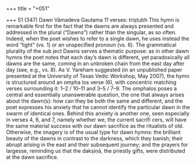 +++
title = "+051"

+++
51 (347)
Dawn
Vāmadeva Gautama
11 verses: triṣṭubh
This hymn is remarkable first for the fact that the dawns are always presented and  addressed in the plural (“Dawns”) rather than the singular, as so often. Indeed,  when the poet wishes to refer to a single dawn, he uses instead the word “light”  (vs. 1)  or an unspecified pronoun (vs. 6). The grammatical plurality of the sub
ject Dawns serves a thematic purpose: as in other dawn hymns the poet notes that  each day’s dawn is different, yet paradoxically all dawns are the same, coming in an  unbroken chain from the east day after day (see, e.g., vs. 8).
As V. Yareham suggested (in an unpublished paper presented at the University  of Texas Vedic Workshop, May 2007), the hymn is structured around an ompha los verse (6), with concentric matching verses surrounding it: 1–2 / 10–11 and  3–5 / 7–9. The omphalos poses a central and essentially unanswerable question,  the one that always arises about the dawn(s): how can they be both the same  and different, and the poet expresses his anxiety that he cannot identify the  particular dawn in the swarm of identical ones. Behind this anxiety is another  one, seen especially in verses 4, 6, and 7, namely whether we, the current sacrifi cers, will have the same material success with our dawn sacrifice as the ritualists  of old.
Otherwise, the imagery is of the usual type for dawn hymns:  the brilliant  beauty of the dawns in contrast to the darkness, which they banish; their abrupt  arising in the east and their subsequent journey; and the prayers for largesse,  reminding us that the dakṣiṇā, the priestly gifts, were distributed at the dawn  sacrifice.